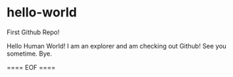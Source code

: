 # hello-world
First Github Repo!


Hello Human World!
I am an explorer and am checking out Github! See you sometime. Bye.

==== EOF ====
